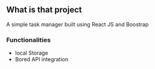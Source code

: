 ## What is that project
A simple task manager built using React JS and Boostrap

### Functionalities
* local Storage
* Bored API integration
